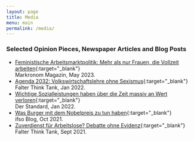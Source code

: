 ```yaml
---
layout: page
title: Media
menu: main
permalink: /media/
---
```



### Selected Opinion Pieces, Newspaper Articles and Blog Posts
<p> </p>

- [Feministische Arbeitsmarktpolitik: Mehr als nur Frauen, die Vollzeit arbeiten](https://makronom.de/feministische-arbeitsmarktpolitik-mehr-als-nur-frauen-die-vollzeit-arbeiten-44112){:target="_blank"}<br>Markronom Magazin, May 2023.
- [Agenda 2032: Volkswirtschaftslehre ohne Sexismus](https://cms.falter.at/blogs/thinktank/2022/01/18/agenda-2032-volkswirtschaftslehre-ohne-sexismus/){:target="_blank"}<br>Falter Think Tank, Jan 2022.
- [Wichtige Sozialleistungen haben über die Zeit massiv an Wert verloren](https://www.derstandard.at/story/2000132356448/wichtige-sozialleistungen-haben-ueber-die-zeit-massiv-an-wert-verloren?ref=article){:target="_blank"}<br>Der Standard, Jan 2022.
- [Was Burger mit dem Nobelpreis zu tun haben](https://www.ifsoblog.de/was-burger-mit-dem-nobelpreis-zu-tun-haben/){:target="_blank"}<br>ifso Blog, Oct 2021.
- [Zuverdienst für Arbeitslose? Debatte ohne Evidenz](https://cms.falter.at/blogs/thinktank/2021/09/29/zuverdienst-fuer-arbeitslose-debatte-ohne-evidenz/){:target="_blank"}<br>Falter Think Tank, Sept 2021.
